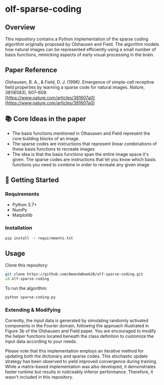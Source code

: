 # olf-sparse-coding

## Overview

This repository contains a Python implementation of the sparse coding algorithm originally proposed by Olshausen and Field. The algorithm models how natural images can be represented efficiently using a small number of basis functions, mimicking aspects of early visual processing in the brain.

## Paper Reference

Olshausen, B. A., & Field, D. J. (1996). Emergence of simple-cell receptive field properties by learning a sparse code for natural images. *Nature*, 381(6583), 607–609.  
[https://www.nature.com/articles/381607a0](https://www.nature.com/articles/381607a0)

## 📚 Core Ideas in the paper

- The basis functions mentioned in Olhaussen and Field represent the core building blocks of an image.
- The sparse codes are instructions that represent linear combinations of these basis functions to recreate images
- The idea is that the basis functions span the entire image space it's given. The sparse codes are instructions that let you know which basis functions you need to combine in order to recreate any given image

## 🚀 Getting Started

### Requirements

- Python 3.7+  
- NumPy  
- Matplotlib  

### Installation

```bash
pip install -r requirements.txt
```

## Usage

Clone this repository:

```bash
git clone https://github.com/AmandaKwok28/olf-sparse-coding.git
cd olf-sparse-coding
```

To run the algorithm:
```bash
python sparse-coding.py
```

### Extending & Modifying
Currently, the input data is generated by simulating randomly activated components in the Fourier domain, following the approach illustrated in Figure 3b of the Olshausen and Field paper. You are encouraged to modify the helper functions located beneath the class definition to customize the input data according to your needs.

Please note that this implementation employs an iterative method for updating both the dictionary and sparse codes. This stochastic update strategy has been observed to yield improved convergence during training. While a matrix-based implementation was also developed, it demonstrates faster runtime but results in noticeably inferior performance. Therefore, it wasn't included in this repository.



